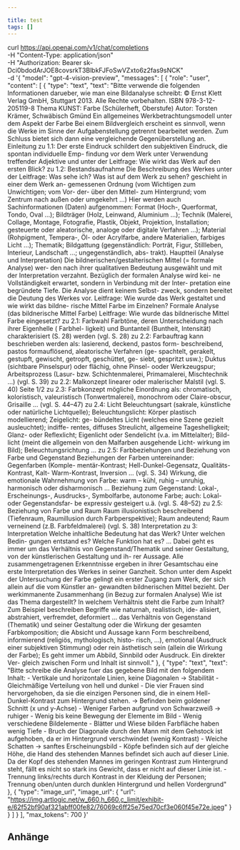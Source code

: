 ```yaml
---

title: test
tags: []
---
```


curl https://api.openai.com/v1/chat/completions \
  -H "Content-Type: application/json" \
  -H "Authorization: Bearer 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" \
  -d '{
    "model": "gpt-4-vision-preview",
    "messages": [
      {
        "role": "user",
        "content": [
          {
            "type": "text",
            "text": "Bitte verwende die folgenden Informationen darueber, wie man eine Bildanalyse schreibt: © Ernst Klett Verlag GmbH, Stuttgart 2013. Alle Rechte vorbehalten. ISBN 978-3-12-205119-8 Thema KUNST: Farbe (Schülerheft, Oberstufe) Autor: Torsten Krämer, Schwäbisch Gmünd Ein allgemeines Werkbetrachtungsmodell unter dem Aspekt der Farbe Bei einem Bildvergleich erscheint es sinnvoll, wenn die Werke im Sinne der Aufgabenstellung getrennt bearbeitet werden. Zum Schluss bietet sich dann eine vergleichende Gegenüberstellung an. Einleitung zu 1.1: Der erste Eindruck schildert den subjektiven Eindruck, die spontan individuelle Emp- findung vor dem Werk unter Verwendung treffender Adjektive und unter der Leitfrage: Wie wirkt das Werk auf den ersten Blick? zu 1.2: Bestandsaufnahme Die Beschreibung des Werkes unter der Leitfrage: Was sehe ich? Was ist auf dem Werk zu sehen? geschieht in einer dem Werk an- gemessenen Ordnung (vom Wichtigen zum Unwichtigen; vom Vor- der- über den Mittel- zum Hintergrund; vom Zentrum nach außen oder umgekehrt ...) Hier werden auch Sachinformationen (Daten) aufgenommen: Format (Hoch-, Querformat, Tondo, Oval ...); Bildträger (Holz, Leinwand, Aluminium ...); Technik (Malerei, Collage, Montage, Fotografie, Plastik, Objekt, Projektion, Installation; gesteuerte oder aleatorische, analoge oder digitale Verfahren ...); Material (Rohpigment, Tempera-, Öl- oder Acrylfarbe, andere Materialien, farbiges Licht ...); Thematik; Bildgattung (gegenständlich: Porträt, Figur, Stillleben, Interieur, Landschaft ...; ungegenständlich, abs- trakt). Hauptteil (Analyse und Interpretation) Die bildnerischen/gestalterischen Mittel (= formale Analyse) wer- den nach ihrer qualitativen Bedeutung ausgewählt und mit der Interpretation verzahnt. Bezüglich der formalen Analyse wird kei- ne Vollständigkeit erwartet, sondern in Verbindung mit der Inter- pretation eine begründete Tiefe. Die Analyse dient keinem Selbst- zweck, sondern bereitet die Deutung des Werkes vor. Leitfrage: Wie wurde das Werk gestaltet und wie wirkt das bildne- rische Mittel Farbe im Einzelnen? Formale Analyse (das bildnerische Mittel Farbe) Leitfrage: Wie wurde das bildnerische Mittel Farbe eingesetzt? zu 2.1: Farbwahl Farbtöne, deren Unterscheidung nach ihrer Eigenhelle ( Farbhel- ligkeit) und Buntanteil (Buntheit, Intensität) charakterisiert (S. 28) werden (vgl. S. 28) zu 2.2: Farbauftrag kann beschrieben werden als: lasierend, deckend, pastos form- beschreibend, pastos formauflösend, aleatorische Verfahren (ge- spachtelt, gerakelt, gestupft, gewischt, getropft, geschüttet, ge- siebt, gespritzt usw.); Duktus (sichtbare Pinselspur) oder flächig, ohne Pinsel- ooder Werkzeugspur; Arbeitsprozess (Lasur- bzw. Schichtenmalerei, Primamalerei, Mischtechnik ...) (vgl. S. 39) zu 2.2: Malkonzept linearer oder malerischer Malstil (vgl. S. 40) Seite 1/2 zu 2.3: Farbkonzept mögliche Einordnung als: chromatisch, koloristisch, valeuristisch (Tonwertmalerei), monochrom oder Claire-obscur, Grisaille ... (vgl. S. 44–47) zu 2.4: Licht Beleuchtungsart (sakrale, künstliche oder natürliche Lichtquelle); Beleuchtungslicht: Körper plastisch modellierend; Zeigelicht: ge- bündeltes Licht (welches eine Szene gezielt ausleuchtet); indiffe- rentes, diffuses Streulicht, allgemeine Tageshelligkeit; Glanz- oder Reflexlicht; Eigenlicht oder Sendelicht (v.a. im Mittelalter); Bild- licht (meint die allgemein von den Malfarben ausgehende Licht- wirkung im Bild); Beleuchtungsrichtung ... zu 2.5: Farbbeziehungen und Beziehung von Farbe und Gegenstand Beziehungen der Farben untereinander: Gegenfarben (Komple- mentär-Kontrast; Hell-Dunkel-Gegensatz, Qualitäts-Kontrast, Kalt- Warm-Kontrast, Inversion ... (vgl. S. 34) Wirkung, die emotionale Wahrnehmung von Farbe: warm – kühl, ruhig – unruhig, harmonisch oder disharmonisch ... Beziehung zum Gegenstand: Lokal-, Erscheinungs-, Ausdrucks-, Symbolfarbe, autonome Farbe; auch: Lokal- oder Gegenstandsfar- be expressiv gesteigert u.ä. (vgl. S. 48–52) zu 2.5: Beziehung von Farbe und Raum Raum illusionistisch beschreibend (Tiefenraum, Raumillusion durch Farbperspektive); Raum andeutend; Raum verneinend (z.B. Farbfeldmalerei) (vgl. S. 38) Interpretation zu 3: Interpretation Welche inhaltliche Bedeutung hat das Werk? Unter welchen Bedin- gungen entstand es? Welche Funktion hat es? ... Dabei geht es immer um das Verhältnis von Gegenstand/Thematik und seiner Gestaltung, von der künstlerischen Gestaltung und ih- rer Aussage. Alle zusammengetragenen Erkenntnisse ergeben in ihrer Gesamtschau eine erste Interpretation des Werkes in seiner Ganzheit. Schon unter dem Aspekt der Untersuchung der Farbe gelingt ein erster Zugang zum Werk, der sich allein auf die vom Künstler an- gewandten bildnerischen Mittel bezieht. Der werkimmanente Zusammenhang (in Bezug zur formalen Analyse) Wie ist das Thema dargestellt? In welchem Verhältnis steht die Farbe zum Inhalt? Zum Beispiel beschreiben Begriffe wie naturnah, realistisch, ide- alisiert, abstrahiert, verfremdet, deformiert ... das Verhältnis von Gegenstand (Thematik) und seiner Gestaltung oder die Wirkung der gesamten Farbkomposition; die Absicht und Aussage kann Form beschreibend, informierend (religiös, mythologisch, histo- risch, ...), emotional (Ausdruck einer subjektiven Stimmung) oder rein ästhetisch sein (allein die Wirkung der Farbe); Es geht immer um Abbild, Sinnbild oder Ausdruck. Ein direkter Ver- gleich zwischen Form und Inhalt ist sinnvoll."
          },
          {
            "type": "text",
            "text": "Bitte schreibe die Analyse fuer das gegebene Bild mit den folgendem Inhalt: - Vertikale und horizontale Linien, keine Diagonalen → Stabilität - Gleichmäßige Verteilung von hell und dunkel - Die vier Frauen sind hervorgehoben, da sie die einzigen Personen sind, die in einem Hell-Dunkel-Kontrast zum Hintergrund stehen. → Befinden beim goldener Schnitt (x und y-Achse) - Weniger Farben aufgrund von Schwarzweiß → ruhiger - Wenig bis keine Bewegung der Elemente im Bild - Wenig verschiedene Bildelemente - Blätter und Wiese bilden Farbfläche haben wenig Tiefe - Bruch der Diagonale durch den Mann mit dem Gehstock ist aufgehoben, da er im Hintergrund verschwindet (wenig Kontrast) - Weiche Schatten → sanftes Erscheinungsbild - Köpfe befinden sich auf der gleiche Höhe, die Hand des stehenden Mannes befindet sich auch auf dieser Linie. Da der Kopf des stehenden Mannes im geringen Kontrast zum Hintergrund steht, fällt es nicht so stark ins Gewicht, dass er nicht auf dieser Linie ist. - Trennung links/rechts durch Kontrast in der Kleidung der Personen; Trennung oben/unten durch dunklen Hintergrund und hellen Vordergrund"
          },
          {
            "type": "image_url",
            "image_url": {
              "url": "https://img.artlogic.net/w_660,h_660,c_limit/exhibit-e/62f52bf90af321abff00fe82/76069c6ff25e75ed70cf3e060f45e72e.jpeg"
            }
          }
        ]
      }
    ],
    "max_tokens": 700
  }'

## Anhänge
